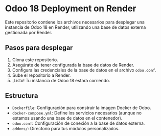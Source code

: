 # Odoo 18 Deployment on Render

Este repositorio contiene los archivos necesarios para desplegar una instancia de Odoo 18 en Render, utilizando una base de datos externa gestionada por Render.

## Pasos para desplegar

1. Clona este repositorio.
2. Asegúrate de tener configurada la base de datos de Render.
3. Configura las credenciales de la base de datos en el archivo `odoo.conf`.
4. Sube el repositorio a Render.
5. ¡Listo! Tu instancia de Odoo 18 estará corriendo.

## Estructura

- `Dockerfile`: Configuración para construir la imagen Docker de Odoo.
- `docker-compose.yml`: Define los servicios necesarios (aunque no estamos usando una base de datos en el contenedor).
- `odoo.conf`: Configuración de conexión a la base de datos externa.
- `addons/`: Directorio para tus módulos personalizados.

